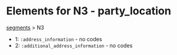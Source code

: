 # Elements for N3 - party_location
[segments](../segments.md) > N3
* 1: `:address_information` - no codes
* 2: `:additional_address_information` - no codes
